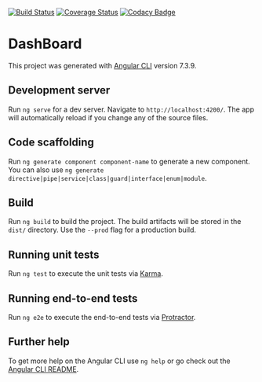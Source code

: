 [![Build Status](https://travis-ci.org/AymegikeLewok/DashBoard.svg?branch=master)](https://travis-ci.org/AymegikeLewok/DashBoard)
[![Coverage Status](https://coveralls.io/repos/github/AymegikeLewok/DashBoard/badge.svg?branch=master)](https://coveralls.io/github/AymegikeLewok/DashBoard?branch=master)
[![Codacy Badge](https://api.codacy.com/project/badge/Grade/68486b990e3b40beb1125e6763657a3d)](https://www.codacy.com/app/AymegikeLewok/DashBoard?utm_source=github.com&amp;utm_medium=referral&amp;utm_content=AymegikeLewok/DashBoard&amp;utm_campaign=Badge_Grade)

# DashBoard

This project was generated with [Angular CLI](https://github.com/angular/angular-cli) version 7.3.9.

## Development server

Run `ng serve` for a dev server. Navigate to `http://localhost:4200/`. The app will automatically reload if you change any of the source files.

## Code scaffolding

Run `ng generate component component-name` to generate a new component. You can also use `ng generate directive|pipe|service|class|guard|interface|enum|module`.

## Build

Run `ng build` to build the project. The build artifacts will be stored in the `dist/` directory. Use the `--prod` flag for a production build.

## Running unit tests

Run `ng test` to execute the unit tests via [Karma](https://karma-runner.github.io).

## Running end-to-end tests

Run `ng e2e` to execute the end-to-end tests via [Protractor](http://www.protractortest.org/).

## Further help

To get more help on the Angular CLI use `ng help` or go check out the [Angular CLI README](https://github.com/angular/angular-cli/blob/master/README.md).
